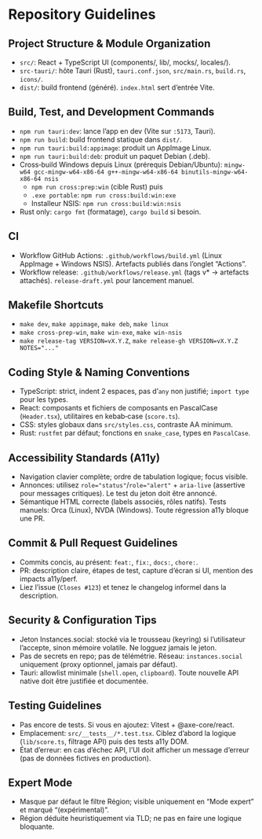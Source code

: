 # Repository Guidelines

## Project Structure & Module Organization
- `src/`: React + TypeScript UI (components/, lib/, mocks/, locales/).
- `src-tauri/`: hôte Tauri (Rust), `tauri.conf.json`, `src/main.rs`, `build.rs`, `icons/`.
- `dist/`: build frontend (généré).  `index.html` sert d’entrée Vite.

## Build, Test, and Development Commands
- `npm run tauri:dev`: lance l’app en dev (Vite sur `:5173`, Tauri).
- `npm run build`: build frontend statique dans `dist/`.
- `npm run tauri:build:appimage`: produit un AppImage Linux.
- `npm run tauri:build:deb`: produit un paquet Debian (.deb).
- Cross‑build Windows depuis Linux (prérequis Debian/Ubuntu): `mingw-w64 gcc-mingw-w64-x86-64 g++-mingw-w64-x86-64 binutils-mingw-w64-x86-64 nsis`
  - `npm run cross:prep:win` (cible Rust) puis
  - `.exe portable`: `npm run cross:build:win:exe`
  - Installeur NSIS: `npm run cross:build:win:nsis`
- Rust only: `cargo fmt` (formatage), `cargo build` si besoin.

## CI
- Workflow GitHub Actions: `.github/workflows/build.yml` (Linux AppImage + Windows NSIS). Artefacts publiés dans l’onglet “Actions”.
- Workflow release: `.github/workflows/release.yml` (tags v* → artefacts attachés). `release-draft.yml` pour lancement manuel.

## Makefile Shortcuts
- `make dev`, `make appimage`, `make deb`, `make linux`
- `make cross-prep-win`, `make win-exe`, `make win-nsis`
- `make release-tag VERSION=vX.Y.Z`, `make release-gh VERSION=vX.Y.Z NOTES="..."`

## Coding Style & Naming Conventions
- TypeScript: strict, indent 2 espaces, pas d’`any` non justifié; `import type` pour les types.
- React: composants et fichiers de composants en PascalCase (`Header.tsx`), utilitaires en kebab‑case (`score.ts`).
- CSS: styles globaux dans `src/styles.css`, contraste AA minimum.
- Rust: `rustfmt` par défaut; fonctions en `snake_case`, types en `PascalCase`.

## Accessibility Standards (A11y)
- Navigation clavier complète; ordre de tabulation logique; focus visible.
- Annonces: utilisez `role="status"`/`role="alert"` + `aria-live` (assertive pour messages critiques). Le test du jeton doit être annoncé.
- Sémantique HTML correcte (labels associés, rôles natifs). Tests manuels: Orca (Linux), NVDA (Windows). Toute régression a11y bloque une PR.

## Commit & Pull Request Guidelines
- Commits concis, au présent: `feat:`, `fix:`, `docs:`, `chore:`.
- PR: description claire, étapes de test, capture d’écran si UI, mention des impacts a11y/perf.
- Liez l’issue (`Closes #123`) et tenez le changelog informel dans la description.

## Security & Configuration Tips
- Jeton Instances.social: stocké via le trousseau (keyring) si l’utilisateur l’accepte, sinon mémoire volatile. Ne logguez jamais le jeton.
- Pas de secrets en repo; pas de télémétrie. Réseau: `instances.social` uniquement (proxy optionnel, jamais par défaut).
- Tauri: allowlist minimale (`shell.open`, `clipboard`). Toute nouvelle API native doit être justifiée et documentée.

## Testing Guidelines
- Pas encore de tests. Si vous en ajoutez: Vitest + @axe-core/react.
- Emplacement: `src/__tests__/*.test.tsx`. Ciblez d’abord la logique (`lib/score.ts`, filtrage API) puis des tests a11y DOM.
- État d’erreur: en cas d’échec API, l’UI doit afficher un message d’erreur (pas de données fictives en production).

## Expert Mode
- Masque par défaut le filtre Région; visible uniquement en “Mode expert” et marqué “(expérimental)”.
- Région déduite heuristiquement via TLD; ne pas en faire une logique bloquante.
